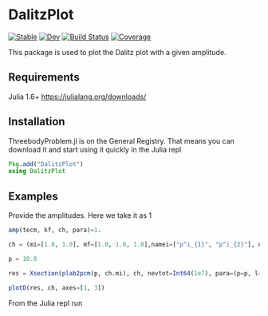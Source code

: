 # DalitzPlot

[![Stable](https://img.shields.io/badge/docs-stable-blue.svg)](https://gridap.github.io/DalitzPlot.jl/stable/)
[![Dev](https://img.shields.io/badge/docs-dev-blue.svg)](https://gridap.github.io/DalitzPlot.jl/dev/)
[![Build Status](https://github.com/gridap/DalitzPlot.jl/actions/workflows/CI.yml/badge.svg?branch=main)](https://github.com/gridap/DalitzPlot.jl/actions/workflows/CI.yml?query=branch%3Amain)
[![Coverage](https://codecov.io/gh/gridap/DalitzPlot.jl/branch/main/graph/badge.svg)](https://codecov.io/gh/gridap/DalitzPlot.jl)

This package is used to plot the Dalitz plot with a given amplitude.

## Requirements
Julia 1.6+ https://julialang.org/downloads/

## Installation
ThreebodyProblem.jl is on the General Registry. That means you can download it and start using it quickly in the Julia repl
```julia
Pkg.add("DalitzPlot")
using DalitzPlot
```

## Examples

Provide the amplitudes. Here we take it as 1
```julia
amp(tecm, kf, ch, para)=1.
```

```julia
ch = (mi=[1.0, 1.0], mf=[1.0, 1.0, 1.0],namei=["p^i_{1}", "p^i_{2}"], namef=["p^f_{1}", "p^f_{2}", "p^f_{3}"], amp=amp) 
```

```julia
p = 10.0
```

```julia
res = Xsection(plab2pcm(p, ch.mi), ch, nevtot=Int64(1e7), para=(p=p, l=1.0), ProgressBars=true)
```

```julia
plotD(res, ch, axes=[1, 3])

```
From the Julia repl run





